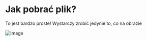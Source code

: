 # Jak pobrać plik?

To jest bardzo proste! Wystarczy zrobić jedynie to, co na obrazie

![image](https://github.com/Manooru/projekt/assets/148362024/06fb44af-7331-4374-948c-a988285d82fc)

